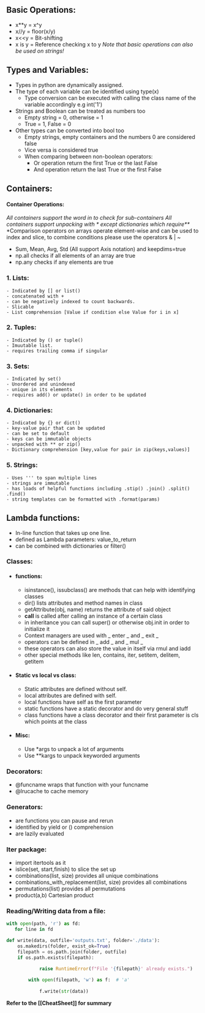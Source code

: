 ## Basic Operations:
- x\*\*y = x^y
- x//y = floor(x/y)
- x<<y = Bit-shifting
- x is y = Reference checking x to y
*Note that basic operations can also be used on strings!*

## Types and Variables:
- Types in python are dynamically assigned.
- The type of each variable can be identified using type(x)
	- Type conversion can be executed with calling the class name of the variable accordingly e.g int('1')
- Strings and Boolean can be treated as numbers too
	- Empty string = 0, otherwise = 1
	- True = 1, False = 0
- Other types can be converted into bool too
	- Empty strings, empty containers and the numbers 0 are considered false
	- Vice versa is considered true
	-  When comparing between non-boolean operators:
		- Or operation return the first True or the last False
		- And operation return the last True or the first False
## Containers:
#### Container Operations:
*All containers support the word _in_ to check for sub-containers*
*All containers support unpacking with \* except dictionaries which require\*\**
*Comparison operators on arrays operate element-wise and can be used to index and slice, to combine conditions please use the operators & | ~ 
- Sum, Mean, Avg, Std (All support Axis notation) and keepdims=true
- np.all checks if all elements of an array are true
- np.any checks if any elements are true
### 1. Lists:
	- Indicated by [] or list()
	- concatenated with +
	- can be negatively indexed to count backwards.
	- Slicable
	- List comprehension [Value if condition else Value for i in x]
### 2. Tuples:
	- Indicated by () or tuple()
	- Imuutable list.
	- requires trailing comma if singular
### 3. Sets:
	- Indicated by set()
	- Unordered and unindexed
	- unique in its elements
	- requires add() or update() in order to be updated
### 4. Dictionaries:
	- Indicated by {} or dict()
	- key-value pair that can be updated
	- can be set to default
	- keys can be immutable objects
	- unpacked with ** or zip()
	- Dictionary comprehension [key,value for pair in zip(keys,values)]
### 5. Strings:
	- Uses ''' to span multiple lines
	- strings are immutable
	- has loads of helpful functions including .stip() .join() .split() .find()
	- string templates can be formatted with .format(params)

## Lambda functions:
- In-line function that takes up one line.
- defined as Lambda parameters: value_to_return
- can be combined with dictionaries or filter()


### Classes:
- #### functions: 
	* isinstance(), issubclass() are methods that can help with identifying classes
	- dir() lists attributes and method names in class
	- getAttribute(obj, name) returns the attribute of said object
	- __call__ is called after calling an instance of a certain class
	- in inheritance you can call super() or otherwise obj.init in order to initialize it
	- Context managers are used with _ enter _ and _ exit _
	- operators can be defined in _ add _ and _ mul _
	- these operators can also store the value in itself via rmul and iadd
	- other special methods like len, contains, iter, setitem, delitem, getitem
- #### Static vs local vs class:
	- Static attributes are defined without self.
	- local attributes are defined with self.
	- local functions have self as the first parameter
	- static functions have a static decorator and do very general stuff
	- class functions have a class decorator and their first parameter is cls which points at the class
- #### Misc:
	- Use \*args to unpack a lot of arguments
	- Use \*\*kargs to unpack keyworded arguments

### Decorators:
- @funcname wraps that function with your funcname
- @lrucache to cache memory

### Generators:
- are functions you can pause and rerun
- identified by yield or () comprehension
- are lazily evaluated

### Iter package:
* import itertools as it
* islice(set, start,finish) to slice the set up
* combinations(list, size) provides all unique combinations
* combinations_with_replacement(list, size) provides all combinations 
* permutations(list) provides all permutations
* product(a,b) Cartesian product

### Reading/Writing data from a file:
```python
with open(path, 'r') as fd:
   for line in fd
```
```python
def write(data, outfile='outputs.txt', folder='./data'):
	os.makedirs(folder, exist_ok=True)
    filepath = os.path.join(folder, outfile)
    if os.path.exists(filepath):
            
            raise RuntimeError(f"File '{filepath}' already exists.")

        with open(filepath, 'w') as f:  # 'a'
            
            f.write(str(data))
```

**Refer to the [[CheatSheet]] for summary**
